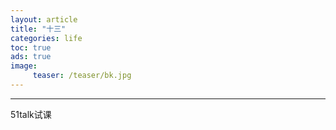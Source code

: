 ```yaml
---
layout: article
title: "十三"
categories: life
toc: true
ads: true
image:
     teaser: /teaser/bk.jpg
---
```


---

51talk试课